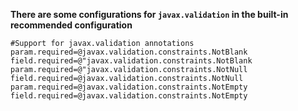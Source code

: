 **There are some configurations for `javax.validation` in the built-in recommended configuration**

```properties
#Support for javax.validation annotations
param.required=@javax.validation.constraints.NotBlank
field.required=@"javax.validation.constraints.NotBlank
param.required=@"javax.validation.constraints.NotNull
field.required=@javax.validation.constraints.NotNull
param.required=@javax.validation.constraints.NotEmpty
field.required=@javax.validation.constraints.NotEmpty
```